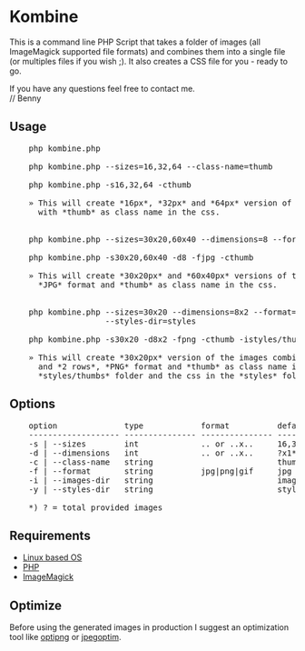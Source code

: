 Kombine
=
This is a command line PHP Script that takes a folder of images (all ImageMagick supported file formats) and combines
them into a single file (or multiples files if you wish ;). It also creates a CSS file for you - ready to go.

If you have any questions feel free to contact me.  
// Benny

Usage
-
<pre>
    php kombine.php

    php kombine.php --sizes=16,32,64 --class-name=thumb

    php kombine.php -s16,32,64 -cthumb
    
    » This will create *16px*, *32px* and *64px* version of the images combined into a *single image* 
      with *thumb* as class name in the css.

    
    php kombine.php --sizes=30x20,60x40 --dimensions=8 --format=jpg --class-name=thumb

    php kombine.php -s30x20,60x40 -d8 -fjpg -cthumb

    » This will create *30x20px* and *60x40px* versions of the images combined into a *single image* with *8 columns*, 
      *JPG* format and *thumb* as class name in the css.


    php kombine.php --sizes=30x20 --dimensions=8x2 --format=png --class-name=thumb --images-dir=styles/thumbs \
                    --styles-dir=styles

    php kombine.php -s30x20 -d8x2 -fpng -cthumb -istyles/thumbs -ystyles

    » This will create *30x20px* version of the images combined splitted into *multiple images* with *8 columns* 
      and *2 rows*, *PNG* format and *thumb* as class name in the css. The final images will be located in the 
      *styles/thumbs* folder and the css in the *styles* folder.
</pre>

Options
-
<pre>
    option              type            format          defaults        notes
    ------------------- --------------- --------------- --------------- -------------------
    -s | --sizes        int             .. or ..x..     16,32,64        [width] x [height]
    -d | --dimensions   int             .. or ..x..     ?x1*            [columns] x [rows]
    -c | --class-name   string                          thumb
    -f | --format       string          jpg|png|gif     jpg
    -i | --images-dir   string                          images
    -y | --styles-dir   string                          styles
    
    *) ? = total provided images
</pre>

Requirements
-
+ [Linux based OS][1]
+ [PHP][2]
+ [ImageMagick][3]

Optimize
-
Before using the generated images in production I suggest an optimization tool like [optipng][1] or [jpegoptim][2].

[1]: http://www.ubuntu.org                  "Linux based OS"
[2]: http://www.php.net                     "PHP"
[3]: http://www.imagemagick.org             "ImageMagick"

[4]: http://optipng.sourceforge.net         "optipng"
[5]: https://github.com/glennr/jpegoptim    "jpegoptim"


